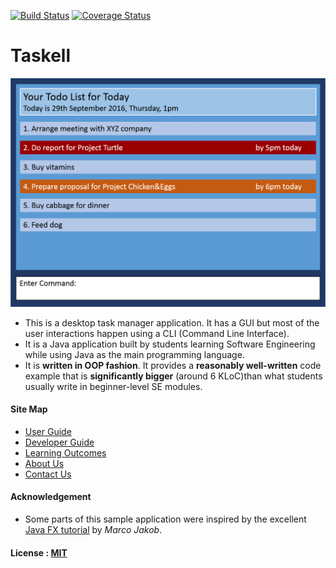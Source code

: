 [![Build Status](https://travis-ci.org/se-edu/addressbook-level4.svg?branch=master)](https://travis-ci.org/se-edu/addressbook-level4)
[![Coverage Status](https://coveralls.io/repos/github/se-edu/addressbook-level4/badge.svg?branch=master)](https://coveralls.io/github/se-edu/addressbook-level4?branch=master) 

# Taskell

<img src="docs/images/Ui.png" width="600"><br>

* This is a desktop task manager application. It has a GUI but most of the user interactions happen using 
  a CLI (Command Line Interface).
* It is a Java application built by students learning Software Engineering while using Java as 
  the main programming language. 
* It is **written in OOP fashion**. It provides a **reasonably well-written** code example that is 
  **significantly bigger** (around 6 KLoC)than what students usually write in beginner-level SE modules. 

  
#### Site Map
* [User Guide](docs/UserGuide.md) 
* [Developer Guide](docs/DeveloperGuide.md) 
* [Learning Outcomes](docs/LearningOutcomes.md) 
* [About Us](docs/AboutUs.md)
* [Contact Us](docs/ContactUs.md)


#### Acknowledgement

* Some parts of this sample application were inspired by the excellent 
  [Java FX tutorial](http://code.makery.ch/library/javafx-8-tutorial/) by *Marco Jakob*. 


#### License : [MIT](LICENSE)
